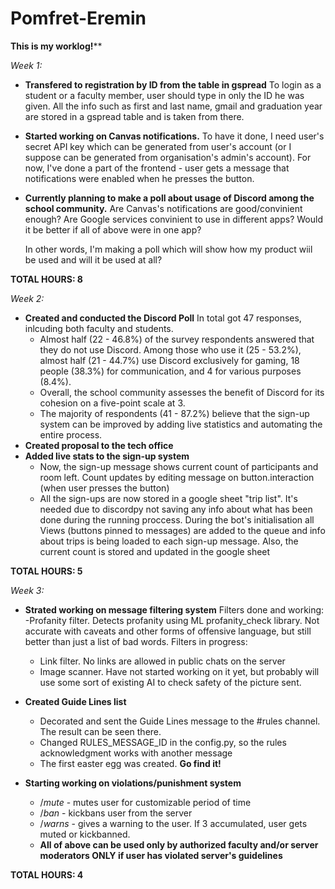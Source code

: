 # Pomfret-Eremin
**This is my worklog!****

_Week 1:_
- **Transfered to registration by ID from the table in gspread**
  To login as a student or a faculty member, user should type in only the ID he was given. All the info such as first and last name, gmail and graduation year are stored in a gspread table and is taken from there.
  
-  **Started working on Canvas notifications.**
  To have it done, I need user's secret API key which can be generated from user's account (or I suppose can be generated from organisation's admin's account). For now, I've done a part of the
  frontend - user gets a message that notifications were enabled when he presses the button.
- **Currently planning to make a poll about usage of Discord among the school community.**
    Are Canvas's notifications are good/convinient enough?
    Are Google services convinient to use in different apps?
    Would it be better if all of above were in one app?

    In other words, I'm making a poll which will show how my product wiil be used and will it be used at all?
  
**TOTAL HOURS: 8**

_Week 2:_
- **Created and conducted the Discord Poll**
  In total got 47 responses, inlcuding both faculty and students.
  - Almost half (22 - 46.8%) of the survey respondents answered that they do not use Discord. Among those who use it (25 - 53.2%), almost half (21 - 44.7%) use      Discord exclusively for gaming, 18 people (38.3%) for communication, and 4 for various purposes (8.4%).
  -   Overall, the school community assesses the benefit of Discord for its cohesion on a five-point scale at 3.
  -   The majority of respondents (41 - 87.2%) believe that the sign-up system can be improved by adding live statistics and automating the entire process.
- **Created proposal to the tech office**
- **Added live stats to the sign-up system**
  -   Now, the sign-up message shows current count of participants and room left. Count updates by editing message on button.interaction (when user presses the button)
  -   All the sign-ups are now stored in a google sheet "trip list". It's needed due to discordpy not saving any info about what has been done during the running proccess. During the bot's initialisation all Views (buttons pinned to messages) are added to the queue and info about trips is being loaded to each sign-up message. Also, the current count is stored and updated in the google sheet

**TOTAL HOURS: 5**


_Week 3:_
- **Strated working on message filtering system**
  Filters done and working: 
  -Profanity filter. Detects profanity using ML profanity_check library. Not accurate with caveats and other forms of offensive language, but still better than just a list of bad words.
  Filters in progress:
  -   Link filter. No links are allowed in public chats on the server
  -   Image scanner. Have not started working on it yet, but probably will use some sort of existing AI to check safety of the picture sent.
    
- **Created Guide Lines list**
  - Decorated and sent the Guide Lines message to the #rules channel. The result can be seen there.
  - Changed RULES_MESSAGE_ID in the config.py, so the rules acknowledgment works with another message
  - The first easter egg was created. **Go find it!**
    
- **Starting working on violations/punishment system**
  - /_mute_ - mutes user for customizable period of time
  - /_ban_ - kickbans user from the server
  - /_warns_ - gives a warning to the user. If 3 accumulated, user gets muted or kickbanned.
  - **All of above can be used only by authorized faculty and/or server moderators ONLY if user has violated server's guidelines**

**TOTAL HOURS: 4**
